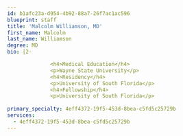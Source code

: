 ```yaml
---
id: b1afc23a-d954-4b92-88a7-26f7ac1ac596
blueprint: staff
title: 'Malcolm Williamson, MD'
first_name: Malcolm
last_name: Williamson
degree: MD
bio: |2-

              <h4>Medical Education</h4>
              <p>Wayne State University</p>
              <h4>Residency</h4>
              <p>University of South Florida</p>
              <h4>Fellowship</h4>
              <p>University of South Florida</p>
          
primary_specialty: 4eff4372-19f5-453d-8bea-c5fd5c25729b
services:
  - 4eff4372-19f5-453d-8bea-c5fd5c25729b
---
```

